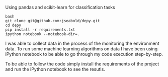 Using pandas and scikit-learn for classification tasks

```
bash
git clone git@github.com:jseabold/depy.git
cd depy
pip install -r requirements.txt
ipython notebook --notebook-dir=.
```
I was able to collect data in the process of the monitoring the environment data.
To run some machine learning algorithms on data I have been using iPython notebook
to be able to go through my code execution step-by-step.

To be able to follow the code simply install the requirements of the project and run
the iPython notebook to see the resutls.
